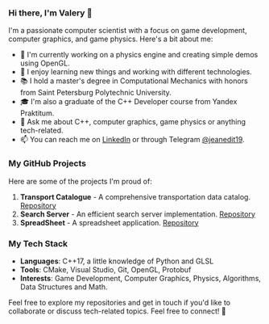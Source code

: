 ### Hi there, I'm Valery 👋

I'm a passionate computer scientist with a focus on game development, computer graphics, and game physics. Here's a bit about me:

- 🔭 I'm currently working on a physics engine and creating simple demos using OpenGL.
- 🌱 I enjoy learning new things and working with different technologies.
- 📚 I hold a master's degree in Computational Mechanics with honors from Saint Petersburg Polytechnic University.
- 🎓 I'm also a graduate of the C++ Developer course from Yandex Praktitum.
- 💬 Ask me about C++, computer graphics, game physics or anything tech-related.
- 📫 You can reach me on [LinkedIn](https://www.linkedin.com/in/valery-kozhin-54520b174/) or through Telegram [@jeanedit19](https://t.me/jeanedit19).

### My GitHub Projects

Here are some of the projects I'm proud of:

1. **Transport Catalogue** - A comprehensive transportation data catalog. [Repository](https://github.com/jeanedit/cpp-transport-catalogue)
2. **Search Server** - An efficient search server implementation. [Repository](https://github.com/jeanedit/cpp-search-server)
3. **SpreadSheet** - A spreadsheet application. [Repository](https://github.com/jeanedit/spreadsheet)

### My Tech Stack

- **Languages**: C++17, a little knowledge of Python and GLSL
- **Tools**: CMake, Visual Studio, Git, OpenGL, Protobuf
- **Interests**: Game Development, Computer Graphics, Physics, Algorithms, Data Structures and Math.

Feel free to explore my repositories and get in touch if you'd like to collaborate or discuss tech-related topics. Feel free to connect! 🚀
